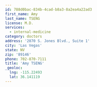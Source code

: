 ```yaml
---
id: 788d0bac-834b-4cad-b8a3-8a2ea4a22ad3
first_name: Amy
last_name: TSENG
license: M.D.
services:
  - internal-medicine
category: doctors
address: '2870 S. Jones Blvd., Suite 1'
city: 'Las Vegas'
state: NV
zip: '89146'
phone: 702-870-7111
title: 'Amy TSENG'
_geoloc:
  lng: -115.22493
  lat: 36.141119
---
```

